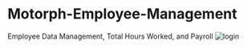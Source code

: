 # Motorph-Employee-Management
Employee Data Management, Total Hours Worked, and Payroll
![login](https://github.com/shirlymontes/MO-IT101-Group4-S1102/assets/157679460/2729ac4c-e6a2-46a0-a1d4-1b895e48a154)
